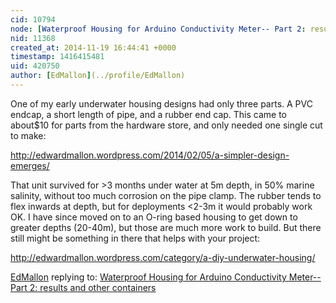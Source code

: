 ```yaml
---
cid: 10794
node: [Waterproof Housing for Arduino Conductivity Meter-- Part 2: results and other containers](../notes/markwh/11-19-2014/waterproof-housing-for-arduino-conductivity-meter-part-2-results-and-other-containers)
nid: 11368
created_at: 2014-11-19 16:44:41 +0000
timestamp: 1416415481
uid: 420750
author: [EdMallon](../profile/EdMallon)
---
```


One of my early underwater housing designs had only three parts. A PVC endcap, a short length of pipe, and a rubber end cap. This came to about$10 for parts from the hardware store, and only needed one single cut to make:

http://edwardmallon.wordpress.com/2014/02/05/a-simpler-design-emerges/

That unit survived for >3 months under water at 5m depth, in 50% marine salinity, without too much corrosion on the pipe clamp. The rubber tends to flex inwards at depth, but for deployments <2-3m it would probably work OK. I have since moved on to an O-ring based housing to get down to greater depths (20-40m), but those are much more work to build. But there still might be something in there that helps with your project:

http://edwardmallon.wordpress.com/category/a-diy-underwater-housing/

[EdMallon](../profile/EdMallon) replying to: [Waterproof Housing for Arduino Conductivity Meter-- Part 2: results and other containers](../notes/markwh/11-19-2014/waterproof-housing-for-arduino-conductivity-meter-part-2-results-and-other-containers)

